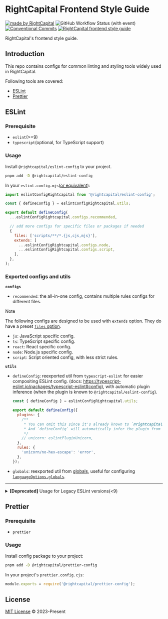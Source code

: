 # RightCapital Frontend Style Guide

<!-- Badges area start -->

[![made by RightCapital](https://img.shields.io/badge/made_by-RightCapital-4966d0)](https://rightcapital.com)
![GitHub Workflow Status (with event)](https://img.shields.io/github/actions/workflow/status/RightCapitalHQ/frontend-style-guide/ci.yml)
[![Conventional Commits](https://img.shields.io/badge/Conventional%20Commits-1.0.0-%23FE5196?logo=conventionalcommits&logoColor=white)](https://conventionalcommits.org)
[![RightCapital frontend style guide](https://img.shields.io/badge/code_style-RightCapital-5c4c64?labelColor=f0ede8)](https://github.com/RightCapitalHQ/frontend-style-guide)

<!-- Badges area end -->

RightCapital's frontend style guide.

## Introduction

This repo contains configs for common linting and styling tools widely used in RightCapital.

Following tools are covered:

- [ESLint](#eslint)
- [Prettier](#prettier)

## ESLint

### Prerequisite

- `eslint`(>=9)
- `typescript`(optional, for TypeScript support)

### Usage

Install `@rightcapital/eslint-config` to your project.

```sh
pnpm add -D @rightcapital/eslint-config
```

In your `eslint.config.mjs`([or equivalent](https://eslint.org/docs/latest/use/configure/configuration-files#configuration-file-formats)):

```js
import eslintConfigRightcapital from '@rightcapital/eslint-config';

const { defineConfig } = eslintConfigRightcapital.utils;

export default defineConfig(
  ...eslintConfigRightcapital.configs.recommended,

  // add more configs for specific files or packages if needed
  {
    files: ['scripts/**/*.{js,cjs,mjs}'],
    extends: [
      ...eslintConfigRightcapital.configs.node,
      ...eslintConfigRightcapital.configs.script,
    ],
  },
);
```

### Exported configs and utils

**`configs`**

- `recommended`: the all-in-one config, contains multiple rules configs for different files.

> [!NOTE]  
> The following configs are designed to be used with `extends` option. They do have a preset [`files` option](https://eslint.org/docs/latest/use/configure/configuration-files#:~:text=files%20%2D%20An%20array%20of%20glob%20patterns%20indicating%20the%20files%20that%20the%20configuration%20object%20should%20apply%20to.%20If%20not%20specified%2C%20the%20configuration%20object%20applies%20to%20all%20files%20matched%20by%20any%20other%20configuration%20object.).

- `js`: JavaScript specific config.
- `ts`: TypeScript specific config.
- `react`: React specific config.
- `node`: Node.js specific config.
- `script`: Script oriented config, with less strict rules.

**`utils`**

- `defineConfig`: reexported util from `typescript-eslint` for easier compositing ESLint config. (docs: https://typescript-eslint.io/packages/typescript-eslint#config), with automatic plugin inference (when the plugin is known to `@rightcapital/eslint-config`).

  ```js
  const { defineConfig } = eslintConfigRightcapital.utils;

  export default defineConfig({
    plugins: {
      /**
       * You can omit this since it's already known to `@rightcapital/eslint-config`.
       * And `defineConfig` will automatically infer the plugin from `@rightcapital/eslint-config`.
       */
      // unicorn: eslintPluginUnicorn,
    },
    rules: {
      'unicorn/no-hex-escape': 'error',
    },
  });
  ```

- `globals`: reexported util from [globals](https://github.com/sindresorhus/globals), useful for configuring [`languageOptions.globals`](https://eslint.org/docs/latest/use/configure/language-options#specifying-globals).

---

<details>
<summary>
<b>[Deprecated]</b> Usage for Legacy ESLint versions(&lt;9)
</summary>

There are following config packages for legacy ESLint versions(<9):

- `@rightcapital/eslint-config-javascript`: for JavaScript files
- `@rightcapital/eslint-config-typescript`: for TypeScript files
- `@rightcapital/eslint-config-typescript-react`: for TypeScript + React files
- `@rightcapital/eslint-plugin`

They can be used independently or combined together according to your project's needs.

Install the config package(s) you need:

```sh
# e.g. for a project only using JavaScript
pnpm add -D @rightcapital/eslint-config-javascript
```

In your `.eslintrc.cjs`([or equivalent](https://eslint.org/docs/latest/use/configure/configuration-files#configuration-file-formats)):

1. [using `overrides` to group different types of files](https://eslint.org/docs/latest/use/configure/configuration-files#configuration-based-on-glob-patterns), and extends the corresponding config.
2. Add proper `env` and other configs if needed.

```js .eslintrc.cjs
/** @type {import("eslint").Linter.Config} */
module.exports = {
  // use overrides to group different types of files
  // see https://eslint.org/docs/latest/use/configure/configuration-files#configuration-based-on-glob-patterns
  overrides: [
    {
      // typical TypeScript React code, running in browser
      files: ['src/**/*.{ts,tsx}'],
      excludedFiles: ['src/**/*.test.{ts,tsx}'], // exclude test files
      extends: ['@rightcapital/typescript-react'],
      env: { browser: true },
    },
  ],
};
```

> [!NOTE]  
> Applying same config to all files in the project could be error-prone. Not recommended.

#### Complete Showcase

<details>
<summary>
For example, we have a project with the following structure:
</summary>

```
.
├── .eslintrc.cjs
├── jest.config.cjs
├── prettier.config.cjs
├── scripts      <---------------- Various scripts running in Node.js
│   ├── brew-coffee.ts
│   ├── make-latte.mjs
│   └── print-project-stats.tsx
└── src
    ├── App.test.ts  <------------ Jest test file
    └── App.tsx      <------------ TypeScript React component
```

The `.eslintrc.cjs` could look like this:

```js
/** @type {import("eslint").Linter.Config} */
module.exports = {
  // usually `true` for project root config
  // see https://eslint.org/docs/latest/use/configure/configuration-files#cascading-and-hierarchy
  root: true,

  // use overrides to group different types of files
  // see https://eslint.org/docs/latest/use/configure/configuration-files#configuration-based-on-glob-patterns
  overrides: [
    {
      // typical TypeScript React code, running in browser
      files: ['src/**/*.{ts,tsx}'],
      excludedFiles: ['src/**/*.test.{ts,tsx}'], // exclude test files
      extends: ['@rightcapital/typescript-react'],
      env: { browser: true },
    },
    {
      // test files
      files: ['src/**/*.test.{ts,tsx}'],
      extends: ['@rightcapital/typescript-react'],
      env: { jest: true, node: true },
    },
    {
      // JavaScript config and scripts
      files: ['./*.{js,cjs,mjs,jsx}', 'scripts/**/*.{js,cjs,mjs,jsx}'],
      excludedFiles: ['src/**'],
      extends: ['@rightcapital/javascript'],
      env: { node: true },
    },
    {
      // TypeScript config and scripts
      files: ['./*.{ts,cts,mts,tsx}', 'scripts/**/*.{ts,cts,mts,tsx}'],
      excludedFiles: ['src/**'],
      env: { node: true },
    },
  ],
};
```

</details>
</details>

## Prettier

### Prerequisite

- `prettier`

### Usage

Install config package to your project:

```bash
pnpm add -D @rightcapital/prettier-config
```

In your project's `prettier.config.cjs`:

```js
module.exports = require('@rightcapital/prettier-config');
```

## License

[MIT License](LICENSE) © 2023-Present
